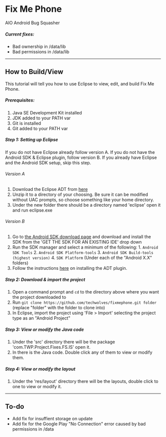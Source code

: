 # Fix Me Phone

AIO Android Bug Squasher

##### Current fixes:
* Bad ownership in /data/lib
* Bad permissions in /data/lib

____________
## How to Build/View

This tutorial will tell you how to use Eclipse to view, edit, and build Fix Me Phone.

##### Prerequisites:

1. Java SE Development Kit installed
2. JDK added to your PATH var
3. Git is installed
4. Git added to your PATH var

##### Step 1: Setting up Eclipse

If you do not have Eclipse already follow version A.
If you do not have the Android SDK & Eclipse plugin, follow version B.
If you already have Eclipse and the Android SDK setup, skip this step.

###### Version A

  1. Download the Eclipse ADT from [here](https://developer.android.com/sdk/index.html)
  2. Unzip it to a directory of your choosing. Be sure it can be modified without UAC prompts, so choose something like your home directory.
  3. Under the new folder there should be a directory named 'eclipse' open it and run eclipse.exe

###### Version B

  1. Go to [the Android SDK download page](http://developer.android.com/sdk/index.html) and download and install the SDK from the 'GET THE SDK FOR AN EXISTING IDE' drop down
  2. Run the SDK manager and select a minimum of the following:
    1. `Android SDK Tools`
    2. `Android SDK Platform-tools`
    3. `Android SDK Build-tools (highest version)`
    4. `SDK Platform` (Under each of the "Android X.X" folders)
  3. Follow the instructions [here](http://developer.android.com/sdk/installing/installing-adt.html) on installing the ADT plugin.

##### Step 2: Download & import the project

1. Open a command prompt and `cd` to the directory above where you want the project downloaded to
2. Run `git clone https://github.com/techwolves/fixmephone.git folder` (replace "folder" with the folder to clone into)
3. In Eclipse, import the project using 'File > Import' selecting the project type as an "Android Project"

##### Step 3: View or modify the Java code

1. Under the 'src' directory there will be the package 'com.TWP.Project.Fixes.FS.IS' open it.
2. In there is the Java code. Double click any of them to view or modify them.

##### Step 4: View or modify the layout

1. Under the 'res/layout' directory there will be the layouts, double click to one to view or modify it.

____________
## To-do


* Add fix for insuffient storage on update
* Add fix for the Google Play "No Connection" error caused by bad permissions in /data
